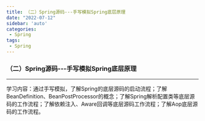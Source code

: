 ```yaml
---
title: （二）Spring源码---手写模拟Spring底层原理
date: "2022-07-12"
sidebar: 'auto'
categories:
 - Spring
tags:
 - Spring
---
```


### （二）Spring源码---手写模拟Spring底层原理

------

学习内容：通过手写模拟，了解Spring的底层源码的启动流程；了解BeanDefinition、BeanPostProcessor的概念；了解Spring解析配置类等底层源码的工作流程；了解依赖注入、Aware回调等底层源码工作流程；了解Aop底层源码的工作流程。









